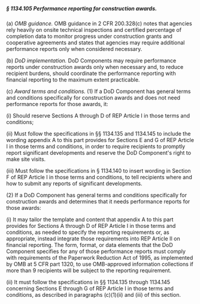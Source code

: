 ##### § 1134.105 Performance reporting for construction awards. #####

(a) *OMB guidance.* OMB guidance in 2 CFR 200.328(c) notes that agencies rely heavily on onsite technical inspections and certified percentage of completion data to monitor progress under construction grants and cooperative agreements and states that agencies may require additional performance reports only when considered necessary.

(b) *DoD implementation.* DoD Components may require performance reports under construction awards only when necessary and, to reduce recipient burdens, should coordinate the performance reporting with financial reporting to the maximum extent practicable.

(c) *Award terms and conditions.* (1) If a DoD Component has general terms and conditions specifically for construction awards and does not need performance reports for those awards, it:

(i) Should reserve Sections A through D of REP Article I in those terms and conditions;

(ii) Must follow the specifications in §§ 1134.135 and 1134.145 to include the wording appendix A to this part provides for Sections E and G of REP Article I in those terms and conditions, in order to require recipients to promptly report significant developments and reserve the DoD Component's right to make site visits.

(iii) Must follow the specifications in § 1134.140 to insert wording in Section F of REP Article I in those terms and conditions, to tell recipients where and how to submit any reports of significant developments.

(2) If a DoD Component has general terms and conditions specifically for construction awards and determines that it needs performance reports for those awards:

(i) It may tailor the template and content that appendix A to this part provides for Sections A through D of REP Article I in those terms and conditions, as needed to specify the reporting requirements or, as appropriate, instead integrate those requirements into REP Article II on financial reporting. The form, format, or data elements that the DoD Component specifies for any of those performance reports must comply with requirements of the Paperwork Reduction Act of 1995, as implemented by OMB at 5 CFR part 1320, to use OMB-approved information collections if more than 9 recipients will be subject to the reporting requirement.

(ii) It must follow the specifications in §§ 1134.135 through 1134.145 concerning Sections E through G of REP Article I in those terms and conditions, as described in paragraphs (c)(1)(ii) and (iii) of this section.